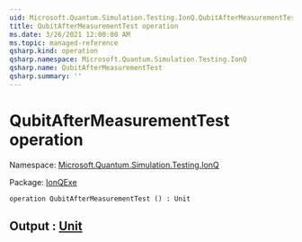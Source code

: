 ```yaml
---
uid: Microsoft.Quantum.Simulation.Testing.IonQ.QubitAfterMeasurementTest
title: QubitAfterMeasurementTest operation
ms.date: 3/26/2021 12:00:00 AM
ms.topic: managed-reference
qsharp.kind: operation
qsharp.namespace: Microsoft.Quantum.Simulation.Testing.IonQ
qsharp.name: QubitAfterMeasurementTest
qsharp.summary: ''
---
```


# QubitAfterMeasurementTest operation

Namespace: [Microsoft.Quantum.Simulation.Testing.IonQ](xref:Microsoft.Quantum.Simulation.Testing.IonQ)

Package: [IonQExe](https://nuget.org/packages/IonQExe)




```qsharp
operation QubitAfterMeasurementTest () : Unit
```


## Output : [Unit](xref:microsoft.quantum.lang-ref.unit)

